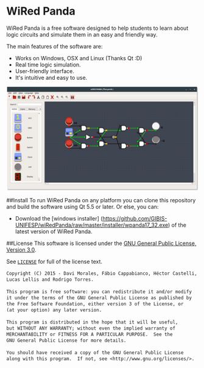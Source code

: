 # WiRed Panda

WiRed Panda is a free software designed to help students to learn about logic circuits and simulate them in an easy and friendly way.

The main features of the software are:
  - Works on Windows, OSX and Linux (Thanks Qt :D)
  - Real time logic simulation.
  - User-friendly interface.
  - It's intuitive and easy to use.

![Alt text](images/wpanda.png?raw=true "WiRed Panda Screenshot")

##Install
To run WiRed Panda on any platform you can clone this repository and build the software using Qt 5.5 or later.
Or else, you can:
 - Download the [windows installer] (https://github.com/GIBIS-UNIFESP/wiRedPanda/raw/master/installer/wpanda17_32.exe) of the latest version of WiRed Panda.

##License
This software is licensed under the [GNU General Public License, Version 3.0](http://www.gnu.org/licenses/).

See [`LICENSE`](LICENSE) for full of the license text.
  
    Copyright (C) 2015 - Davi Morales, Fábio Cappabianco, Héctor Castelli, Lucas Lellis and Rodrigo Torres.
    
    This program is free software: you can redistribute it and/or modify
    it under the terms of the GNU General Public License as published by
    the Free Software Foundation, either version 3 of the License, or
    (at your option) any later version.
    
    This program is distributed in the hope that it will be useful,
    but WITHOUT ANY WARRANTY; without even the implied warranty of
    MERCHANTABILITY or FITNESS FOR A PARTICULAR PURPOSE.  See the
    GNU General Public License for more details.
    
    You should have received a copy of the GNU General Public License
    along with this program.  If not, see <http://www.gnu.org/licenses/>.
